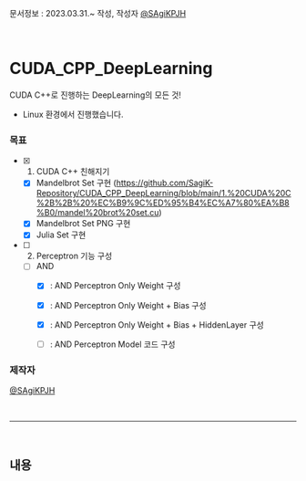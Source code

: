 문서정보 : 2023.03.31.~ 작성, 작성자 [@SAgiKPJH](https://github.com/SAgiKPJH)

<br>

# CUDA_CPP_DeepLearning
CUDA C++로 진행하는 DeepLearning의 모든 것!  

- Linux 환경에서 진행했습니다.

### 목표

- [x] 1. CUDA C++ 친해지기
  - [x] Mandelbrot Set 구현 (https://github.com/SagiK-Repository/CUDA_CPP_DeepLearning/blob/main/1.%20CUDA%20C%2B%2B%20%EC%B9%9C%ED%95%B4%EC%A7%80%EA%B8%B0/mandel%20brot%20set.cu)
  - [x] Mandelbrot Set PNG 구현
  - [x] Julia Set 구현
- [ ] 2. Perceptron 기능 구성
  - [ ] AND
    - [x] : AND Perceptron Only Weight 구성
    - [x] : AND Perceptron Only Weight + Bias 구성
    - [x] : AND Perceptron Only Weight + Bias + HiddenLayer 구성
    - [ ] : AND Perceptron Model 코드 구성


### 제작자
[@SAgiKPJH](https://github.com/SAgiKPJH)

<br>

---

<br>

## 내용

